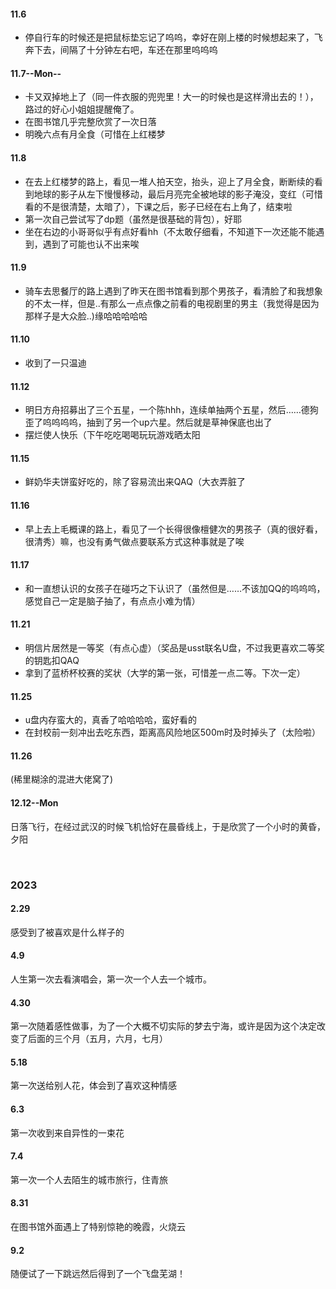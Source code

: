 #### 11.6

- 停自行车的时候还是把鼠标垫忘记了呜呜，幸好在刚上楼的时候想起来了，飞奔下去，间隔了十分钟左右吧，车还在那里呜呜呜

#### 11.7--Mon--

- 卡又双掉地上了（同一件衣服的兜兜里！大一的时候也是这样滑出去的！），路过的好心小姐姐提醒俺了。
- 在图书馆几乎完整欣赏了一次日落
- 明晚六点有月全食（可惜在上红楼梦

#### 11.8

-  在去上红楼梦的路上，看见一堆人拍天空，抬头，迎上了月全食，断断续的看到地球的影子从左下慢慢移动，最后月亮完全被地球的影子淹没，变红（可惜看的不是很清楚，太暗了），下课之后，影子已经在右上角了，结束啦
- 第一次自己尝试写了dp题（虽然是很基础的背包），好耶
- 坐在右边的小哥哥似乎有点好看hh（不太敢仔细看，不知道下一次还能不能遇到，遇到了可能也认不出来唉

#### 11.9

- 骑车去思餐厅的路上遇到了昨天在图书馆看到那个男孩子，看清脸了和我想象的不太一样，但是..有那么一点点像之前看的电视剧里的男主（我觉得是因为那样子是大众脸..)缘哈哈哈哈哈

#### 11.10

- 收到了一只温迪



#### 11.12

- 明日方舟招募出了三个五星，一个陈hhh，连续单抽两个五星，然后……德狗歪了呜呜呜呜，抽到了另一个up六星。然后就是草神保底也出了
- 摆烂使人快乐（下午吃吃喝喝玩玩游戏晒太阳

#### 11.15

- 鲜奶华夫饼蛮好吃的，除了容易流出来QAQ（大衣弄脏了

#### 11.16

- 早上去上毛概课的路上，看见了一个长得很像檀健次的男孩子（真的很好看，很清秀）嘛，也没有勇气做点要联系方式这种事就是了唉

#### 11.17

- 和一直想认识的女孩子在碰巧之下认识了（虽然但是……不该加QQ的呜呜呜，感觉自己一定是脑子抽了，有点点小难为情）



#### 11.21

- 明信片居然是一等奖（有点心虚）（奖品是usst联名U盘，不过我更喜欢二等奖的钥匙扣QAQ
- 拿到了蓝桥杯校赛的奖状（大学的第一张，可惜差一点二等。下次一定）

#### 11.25

- u盘内存蛮大的，真香了哈哈哈哈，蛮好看的
- 在封校前一刻冲出去吃东西，距离高风险地区500m时及时掉头了（太险啦）



#### 11.26

(稀里糊涂的混进大佬窝了)



#### 12.12--Mon

日落飞行，在经过武汉的时候飞机恰好在晨昏线上，于是欣赏了一个小时的黄昏，夕阳





​       

### 2023

#### 2.29

感受到了被喜欢是什么样子的



#### 4.9

人生第一次去看演唱会，第一次一个人去一个城市。



#### 4.30

第一次随着感性做事，为了一个大概不切实际的梦去宁海，或许是因为这个决定改变了后面的三个月（五月，六月，七月）



#### 5.18

第一次送给别人花，体会到了喜欢这种情感



#### 6.3

第一次收到来自异性的一束花



#### 7.4

第一次一个人去陌生的城市旅行，住青旅



#### 8.31

在图书馆外面遇上了特别惊艳的晚霞，火烧云



#### 9.2

随便试了一下跳远然后得到了一个飞盘芜湖！









